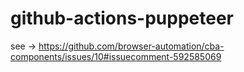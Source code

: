 # github-actions-puppeteer

see -> https://github.com/browser-automation/cba-components/issues/10#issuecomment-592585069
